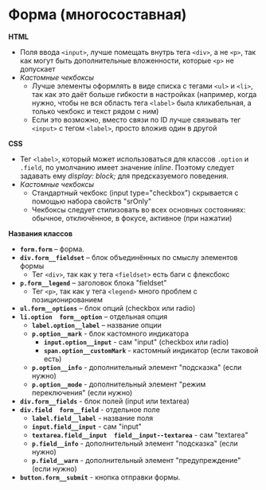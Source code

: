 # Форма (многосоставная)

**HTML**
- Поля ввода `<input>`, лучше помещать внутрь тега `<div>`, а не `<p>`, так как могут быть дополнительные вложенности, которые `<p>` не допускает
- *Кастомные чекбоксы*
  - Лучше элементы оформлять в виде списка с тегами `<ul>` и `<li>`, так как это даёт больше гибкости в настройках (например, когда нужно, чтобы не вся область тега `<label>` была кликабельная, а только чекбокс и текст рядом с ним)
  - Если это возможно, вместо связи по ID лучше связывать тег `<input>` с тегом `<label>`, просто вложив один в другой

**CSS**
- Тег `<label>`, который может использоваться для классов `.option` и `.field`, по умолчанию имеет значение *inline*. Поэтому следует задавать ему *display: block;* для предсказуемого поведения.
- *Кастомные чекбоксы*
  * Стандартный чекбокс (input type="checkbox") скрывается с помощью набора свойств "srOnly"
  * Чекбоксы следует стилизовать во всех основных состояниях: обычное, отключённое, в фокусе, активное (при нажатии)

**Названия классов**
- **`form.form`** – форма.
- **`div.form__fieldset`** – блок объединённых по смыслу элементов формы
  - Тег `<div>`, так как у тега `<fieldset>` есть баги с флексбокс
- **`p.form__legend`** – заголовок блока "fieldset"
  - Тег `<p>`, так как у тега `<legend>` много проблем с позиционированием
- **`ul.form__options`** – блок опций (checkbox или radio)
- **`li.option  form__option`** – отдельная опция
  - **`label.option__label`** – название опции
  - **`p.option__mark`** - блок кастомного индикатора
    - **`input.option__input`** - сам "input" (checkbox или radio)
    - **`span.option__customMark`** - кастомный индикатор (если таковой есть)
  - **`p.option__info`** - дополнительный элемент "подсказка" (если нужно)
  - **`p.option__mode`** - дополнительный элемент "режим переключения" (если нужно)
- **`div.form__fields`** - блок полей (input или textarea)
- **`div.field  form__field`** - отдельное поле
  - **`label.field__label`** - название поля
  - **`input.field__input`** - сам "input"
  - **`textarea.field__input  field__input--textarea`** - сам "textarea"
  - **`p.field__info`** - дополнительный элемент "подсказка" (если нужно)
  - **`p.field__warn`** - дополнительный элемент "предупреждение" (если нужно)
- **`button.form__submit`** - кнопка отправки формы.